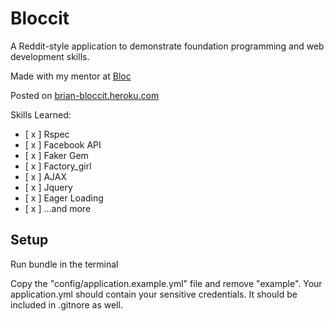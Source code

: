 # Bloccit

A Reddit-style application to demonstrate foundation programming and web development skills.

Made with my mentor at [Bloc](https://www.bloc.io/?ref_token=NjcwMzUz)

Posted on <a href ="http://bloccit32.heroku.com">brian-bloccit.heroku.com</a>

Skills Learned:

- [ x ] Rspec
- [ x ] Facebook API
- [ x ] Faker Gem
- [ x ] Factory_girl
- [ x ] AJAX
- [ x ] Jquery
- [ x ] Eager Loading
- [ x ] ...and more

## Setup

Run bundle in the terminal

Copy the "config/application.example.yml" file and remove "example". Your application.yml should contain your sensitive credentials. It should be included in .gitnore as well.


